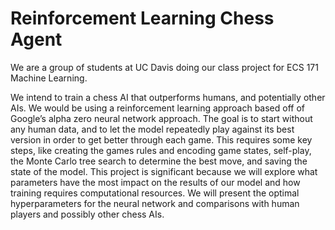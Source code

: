 # Reinforcement Learning Chess Agent

We are a group of students at UC Davis doing our class project for ECS 171 Machine Learning.

We intend to train a chess AI that outperforms humans, and potentially other AIs. We would be using a reinforcement learning approach based off of Google’s alpha zero neural network approach. The goal is to start without any human data, and to let the model repeatedly play against its best version in order to get better through each game. This requires some key steps, like creating the games rules and encoding game states, self-play, the Monte Carlo tree search to determine the best move, and saving the state of the model. This project is significant because we will explore what parameters have the most impact on the results of our model and how training requires computational resources. We will present the optimal hyperparameters for the neural network and comparisons with human players and possibly other chess AIs. 